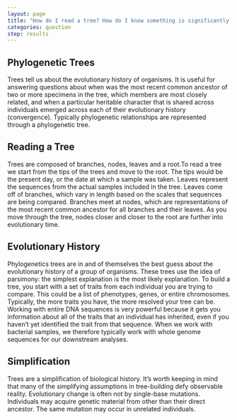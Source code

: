 ```yaml
---
layout: page
title: "How do I read a tree? How do I know something is significantly branched?"
categories: question
step: results
---
```


## Phylogenetic Trees

Trees tell us about the evolutionary history of organisms. It is useful for answering questions about when was the most recent common ancestor of two or more specimens in the tree, which members are most closely related, and when a particular heritable character that is shared across individuals emerged across each of their evolutionary history (convergence). Typically phylogenetic relationships are represented through a phylogenetic tree.

## Reading a Tree

Trees are composed of branches, nodes, leaves and a root.To read a tree we start from the tips of the trees and move to the root. The tips would be the present day, or the date at which a sample was taken. Leaves represent the sequences from the actual samples included in the tree. Leaves come off of branches, which vary in length based on the scales that sequences are being compared. Branches meet at nodes, which are representations of the most recent common ancestor for all branches and their leaves. As you move through the tree, nodes closer and closer to the root are further into evolutionary time.

## Evolutionary History

Phylogenetics trees are in and of themselves the best guess about the evolutionary history of a group of organisms. These trees use the idea of parsimony: the simplest explanation is the most likely explanation. To build a tree, you start with a set of traits from each individual you are trying to compare. This could be a list of phenotypes, genes, or entire chromosomes. Typically, the more traits you have, the more resolved your tree can be. Working with entire DNA sequences is very powerful because it gets you information about all of the traits that an individual has inherited, even if you haven’t yet identified the trait from that sequence. When we work with bacterial samples, we therefore typically work with whole genome sequences for our downstream analyses.

## Simplification

Trees are a simplification of biological history. It’s worth keeping in mind that many of the simplifying assumptions in tree-building defy observable reality. Evolutionary change is often not by single-base mutations. Individuals may acquire genetic material from other than their direct ancestor. The same mutation may occur in unrelated individuals.